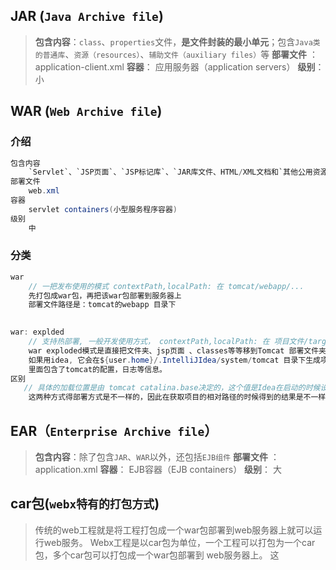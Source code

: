 ## JAR (`Java Archive file`)

> **包含内容**：`class`、`properties`文件，**是文件封装的最小单元**；包含`Java类的普通库`、`资源（resources）`、`辅助文件（auxiliary files）`等
> **部署文件** ： application-client.xml
> **容器**： 应用服务器（application servers）
> **级别**：小



## WAR (`Web Archive file`)

### 介绍

```java
包含内容
    `Servlet`、`JSP页面`、`JSP标记库`、`JAR库文件、HTML/XML文档和`其他公用资源文件，如`图片、音频文件`等
部署文件
    web.xml
容器
    servlet containers(小型服务程序容器)
级别
    中
```

### 分类

```java
war
	// 一把发布使用的模式 contextPath,localPath: 在 tomcat/webapp/...
    先打包成war包，再把该war包部署到服务器上
    部署文件路径是：tomcat的webapp 目录下
    

war: explded  
    // 支持热部署, 一般开发使用方式， contextPath,localPath: 在 项目文件/target 目录
    war exploded模式是直接把文件夹、jsp页面 、classes等等移到Tomcat 部署文件夹里面，进行加载部署。
    如果用idea, 它会在${user.home}/.IntelliJIdea/system/tomcat 目录下生成项目的文件夹，
    里面包含了tomcat的配置，日志等信息。
区别
   // 具体的加载位置是由 tomcat catalina.base决定的，这个值是Idea在启动的时候设置的
    这两种方式得部署方式是不一样的，因此在获取项目的相对路径的时候得到的结果是不一样的。
```







## EAR（`Enterprise Archive file`）

> **包含内容**：除了包含`JAR`、`WAR`以外，还包括`EJB组件`
> **部署文件** ： application.xml
> **容器**： EJB容器（EJB containers）
> **级别**： 大

## car包(`webx特有的打包方式`)

> 传统的web工程就是将工程打包成一个war包部署到web服务器上就可以运行web服务。
>  Webx工程是以car包为单位，一个工程可以打包为一个car包，多个car包可以打包成一个war包部署到 web服务器上。
>  这